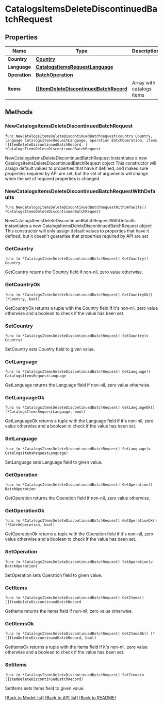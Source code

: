 # CatalogsItemsDeleteDiscontinuedBatchRequest

## Properties

Name | Type | Description | Notes
------------ | ------------- | ------------- | -------------
**Country** | [**Country**](Country.md) |  | 
**Language** | [**CatalogsItemsRequestLanguage**](CatalogsItemsRequestLanguage.md) |  | 
**Operation** | [**BatchOperation**](BatchOperation.md) |  | 
**Items** | [**[]ItemDeleteDiscontinuedBatchRecord**](ItemDeleteDiscontinuedBatchRecord.md) | Array with catalogs items | 

## Methods

### NewCatalogsItemsDeleteDiscontinuedBatchRequest

`func NewCatalogsItemsDeleteDiscontinuedBatchRequest(country Country, language CatalogsItemsRequestLanguage, operation BatchOperation, items []ItemDeleteDiscontinuedBatchRecord, ) *CatalogsItemsDeleteDiscontinuedBatchRequest`

NewCatalogsItemsDeleteDiscontinuedBatchRequest instantiates a new CatalogsItemsDeleteDiscontinuedBatchRequest object
This constructor will assign default values to properties that have it defined,
and makes sure properties required by API are set, but the set of arguments
will change when the set of required properties is changed

### NewCatalogsItemsDeleteDiscontinuedBatchRequestWithDefaults

`func NewCatalogsItemsDeleteDiscontinuedBatchRequestWithDefaults() *CatalogsItemsDeleteDiscontinuedBatchRequest`

NewCatalogsItemsDeleteDiscontinuedBatchRequestWithDefaults instantiates a new CatalogsItemsDeleteDiscontinuedBatchRequest object
This constructor will only assign default values to properties that have it defined,
but it doesn't guarantee that properties required by API are set

### GetCountry

`func (o *CatalogsItemsDeleteDiscontinuedBatchRequest) GetCountry() Country`

GetCountry returns the Country field if non-nil, zero value otherwise.

### GetCountryOk

`func (o *CatalogsItemsDeleteDiscontinuedBatchRequest) GetCountryOk() (*Country, bool)`

GetCountryOk returns a tuple with the Country field if it's non-nil, zero value otherwise
and a boolean to check if the value has been set.

### SetCountry

`func (o *CatalogsItemsDeleteDiscontinuedBatchRequest) SetCountry(v Country)`

SetCountry sets Country field to given value.


### GetLanguage

`func (o *CatalogsItemsDeleteDiscontinuedBatchRequest) GetLanguage() CatalogsItemsRequestLanguage`

GetLanguage returns the Language field if non-nil, zero value otherwise.

### GetLanguageOk

`func (o *CatalogsItemsDeleteDiscontinuedBatchRequest) GetLanguageOk() (*CatalogsItemsRequestLanguage, bool)`

GetLanguageOk returns a tuple with the Language field if it's non-nil, zero value otherwise
and a boolean to check if the value has been set.

### SetLanguage

`func (o *CatalogsItemsDeleteDiscontinuedBatchRequest) SetLanguage(v CatalogsItemsRequestLanguage)`

SetLanguage sets Language field to given value.


### GetOperation

`func (o *CatalogsItemsDeleteDiscontinuedBatchRequest) GetOperation() BatchOperation`

GetOperation returns the Operation field if non-nil, zero value otherwise.

### GetOperationOk

`func (o *CatalogsItemsDeleteDiscontinuedBatchRequest) GetOperationOk() (*BatchOperation, bool)`

GetOperationOk returns a tuple with the Operation field if it's non-nil, zero value otherwise
and a boolean to check if the value has been set.

### SetOperation

`func (o *CatalogsItemsDeleteDiscontinuedBatchRequest) SetOperation(v BatchOperation)`

SetOperation sets Operation field to given value.


### GetItems

`func (o *CatalogsItemsDeleteDiscontinuedBatchRequest) GetItems() []ItemDeleteDiscontinuedBatchRecord`

GetItems returns the Items field if non-nil, zero value otherwise.

### GetItemsOk

`func (o *CatalogsItemsDeleteDiscontinuedBatchRequest) GetItemsOk() (*[]ItemDeleteDiscontinuedBatchRecord, bool)`

GetItemsOk returns a tuple with the Items field if it's non-nil, zero value otherwise
and a boolean to check if the value has been set.

### SetItems

`func (o *CatalogsItemsDeleteDiscontinuedBatchRequest) SetItems(v []ItemDeleteDiscontinuedBatchRecord)`

SetItems sets Items field to given value.



[[Back to Model list]](../README.md#documentation-for-models) [[Back to API list]](../README.md#documentation-for-api-endpoints) [[Back to README]](../README.md)


